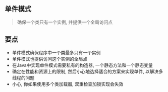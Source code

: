## 单件模式

> 确保一个类只有一个实例, 并提供一个全局访问点  

## 要点
- 单件模式确保程序中一个类最多只有一个实例
- 单件模式也提供访问这个实例的全局点
- 在Java中实现单件模式需要私有的构造器, 一个静态方法和一个静态变量
- 确定在性能和资源上的限制, 然后小心地选择适合的方案来实现单件, 以解决多线程的问题
- 小心, 你如果使用多个类加载器, 双重检查加锁实现会失效